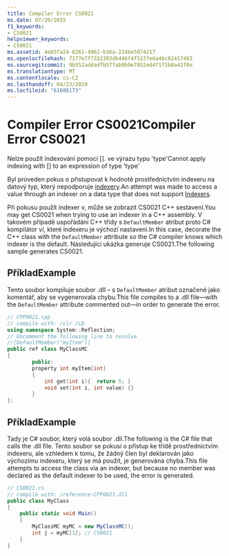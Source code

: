 ```yaml
---
title: Compiler Error CS0021
ms.date: 07/20/2015
f1_keywords:
- CS0021
helpviewer_keywords:
- CS0021
ms.assetid: 4eb5fa24-8261-4962-b36a-224be5074217
ms.openlocfilehash: 7177e7f7332393db446f4f522fe6a4bc02417403
ms.sourcegitcommit: 9b552addadfb57fab0b9e7852ed4f1f1b8a42f8e
ms.translationtype: MT
ms.contentlocale: cs-CZ
ms.lasthandoff: 04/23/2019
ms.locfileid: "61688173"
---
```

# <a name="compiler-error-cs0021"></a><span data-ttu-id="f83e0-102">Compiler Error CS0021</span><span class="sxs-lookup"><span data-stu-id="f83e0-102">Compiler Error CS0021</span></span>
<span data-ttu-id="f83e0-103">Nelze použít indexování pomocí []. ve výrazu typu 'type'</span><span class="sxs-lookup"><span data-stu-id="f83e0-103">Cannot apply indexing with [] to an expression of type 'type'</span></span>  
  
 <span data-ttu-id="f83e0-104">Byl proveden pokus o přistupovat k hodnotě prostřednictvím indexeru na datový typ, který nepodporuje [indexery](../../csharp/programming-guide/indexers/index.md).</span><span class="sxs-lookup"><span data-stu-id="f83e0-104">An attempt was made to access a value through an indexer on a data type that does not support [Indexers](../../csharp/programming-guide/indexers/index.md).</span></span>  
  
 <span data-ttu-id="f83e0-105">Při pokusu použít indexer v, může se zobrazit CS0021 C++ sestavení.</span><span class="sxs-lookup"><span data-stu-id="f83e0-105">You may get CS0021 when trying to use an indexer in a C++ assembly.</span></span> <span data-ttu-id="f83e0-106">V takovém případě uspořádání C++ třídy s `DefaultMember` atribut proto C# kompilátor ví, které indexeru je výchozí nastavení.</span><span class="sxs-lookup"><span data-stu-id="f83e0-106">In this case, decorate the C++ class with the `DefaultMember` attribute so the C# compiler knows which indexer is the default.</span></span> <span data-ttu-id="f83e0-107">Následující ukázka generuje CS0021.</span><span class="sxs-lookup"><span data-stu-id="f83e0-107">The following sample generates CS0021.</span></span>  
  
## <a name="example"></a><span data-ttu-id="f83e0-108">Příklad</span><span class="sxs-lookup"><span data-stu-id="f83e0-108">Example</span></span>  
 <span data-ttu-id="f83e0-109">Tento soubor kompiluje soubor .dll – s `DefaultMember` atribut označené jako komentář, aby se vygenerovala chybu.</span><span class="sxs-lookup"><span data-stu-id="f83e0-109">This file compiles to a .dll file—with the `DefaultMember` attribute commented out—in order to generate the error.</span></span>  
  
```cpp  
// CPP0021.cpp  
// compile with: /clr /LD  
using namespace System::Reflection;  
// Uncomment the following line to resolve  
//[DefaultMember("myItem")]  
public ref class MyClassMC  
{  
        public:  
        property int myItem[int]  
        {  
            int get(int i){  return 5; }  
            void set(int i, int value) {}  
        }  
};  
```  
  
## <a name="example"></a><span data-ttu-id="f83e0-110">Příklad</span><span class="sxs-lookup"><span data-stu-id="f83e0-110">Example</span></span>  
 <span data-ttu-id="f83e0-111">Tady je C# soubor, který volá soubor .dll.</span><span class="sxs-lookup"><span data-stu-id="f83e0-111">The following is the C# file that calls the .dll file.</span></span> <span data-ttu-id="f83e0-112">Tento soubor se pokusí o přístup ke třídě prostřednictvím indexeru, ale vzhledem k tomu, že žádný člen byl deklarován jako výchozímu indexeru, který se má použít, je generována chyba.</span><span class="sxs-lookup"><span data-stu-id="f83e0-112">This file attempts to access the class via an indexer, but because no member was declared as the default indexer to be used, the error is generated.</span></span>  
  
```csharp  
// CS0021.cs  
// compile with: /reference:CPP0021.dll  
public class MyClass  
{  
    public static void Main()  
    {  
        MyClassMC myMC = new MyClassMC();  
        int j = myMC[1]; // CS0021  
    }  
}  
```

